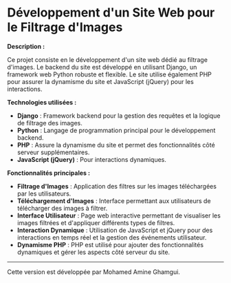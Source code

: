 # Développement d'un Site Web pour le Filtrage d'Images

**Description :**

Ce projet consiste en le développement d'un site web dédié au filtrage d'images. Le backend du site est développé en utilisant Django, un framework web Python robuste et flexible. Le site utilise également PHP pour assurer la dynamisme du site et JavaScript (jQuery) pour les interactions.

**Technologies utilisées :**

- **Django** : Framework backend pour la gestion des requêtes et la logique de filtrage des images.
- **Python** : Langage de programmation principal pour le développement backend.
- **PHP** : Assure la dynamisme du site et permet des fonctionnalités côté serveur supplémentaires.
- **JavaScript (jQuery)** : Pour interactions dynamiques.

**Fonctionnalités principales :**

- **Filtrage d'Images** : Application des filtres sur les images téléchargées par les utilisateurs.
- **Téléchargement d'Images** : Interface permettant aux utilisateurs de télécharger des images à filtrer.
- **Interface Utilisateur** : Page web interactive permettant de visualiser les images filtrées et d'appliquer différents types de filtres.
- **Interaction Dynamique** : Utilisation de JavaScript et jQuery pour des interactions en temps réel et la gestion des événements utilisateur.
- **Dynamisme PHP** : PHP est utilisé pour ajouter des fonctionnalités dynamiques et gérer les aspects côté serveur du site.


---
Cette version est développée par Mohamed Amine Ghamgui.
